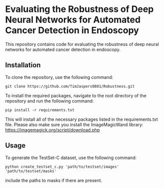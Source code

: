 # Evaluating the Robustness of Deep Neural Networks for Automated Cancer Detection in Endoscopy
This repository contains code for evaluating the robustness of deep neural networks for automated cancer detection in endoscopy.

## Installation
To clone the repository, use the following command:

```
git clone https://github.com/TimJaspers0801/Robustness.git
```
To install the required packages, navigate to the root directory of the repository and run the following command:

```
pip install -r requirements.txt
```
This will install all of the necessary packages listed in the requirements.txt file. Please also make sure you install the ImageMagicWand library:
https://imagemagick.org/script/download.php

## Usage
To generate the TestSet-C dataset, use the following command:
```
python create_testset_c.py 'path/to/testset/images' 'path/to/testset/masks'
```
include the paths to masks if there are present.
